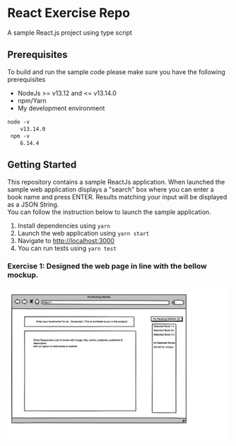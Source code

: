 # React Exercise Repo
A sample React.js project using type script 

## Prerequisites 
To build and run the sample code please make sure you have the following prerequisites
- NodeJs >= v13.12  and <= v13.14.0
- npm/Yarn
- My development environment
```
node -v
    v13.14.0
 npm -v
    6.14.4
```

## Getting Started
This repository contains a sample ReactJs application.   When launched the sample web application displays a "search" box where you can enter a book name and press ENTER. Results matching your input will be displayed as a JSON String.  
You can follow the instruction below to launch the sample application.
1. Install dependencies using `yarn`
2. Launch the web application using `yarn start` 
3. Navigate to [http://localhost:3000](http://localhost:3000)
4. You can run tests using `yarn test` 

### Exercise 1: Designed the web page in line with the bellow mockup.
![](./mockup.png)
